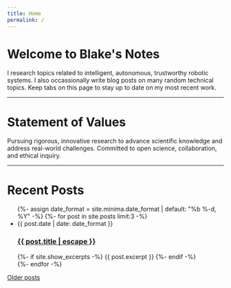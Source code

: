 ```yaml
---
title: Home
permalink: /
---
```

# Welcome to Blake's Notes

I research topics related to intelligent, autonomous, trustworthy robotic systems. I also occassionally write blog posts on many random technical topics. Keep tabs on this page to stay up to date on my most recent work.

<hr>

# Statement of Values
Pursuing rigorous, innovative research to advance scientific knowledge and address real-world challenges. Committed to open science, collaboration, and ethical inquiry.

<hr>

# Recent Posts
<ul class="post-list">
    {%- assign date_format = site.minima.date_format | default: "%b %-d, %Y" -%}
    {%- for post in site.posts limit:3 -%}
        <li>
            <span class="post-meta">{{ post.date | date: date_format }}</span>
            <h3>
            <a class="post-link" href="{{ post.url | relative_url }}">
                {{ post.title | escape }}
            </a>
            </h3>
            {%- if site.show_excerpts -%}
            {{ post.excerpt }}
            {%- endif -%}
        </li>
    {%- endfor -%}
</ul>

<a href="/blog" class="older-posts-link">Older posts</a>
